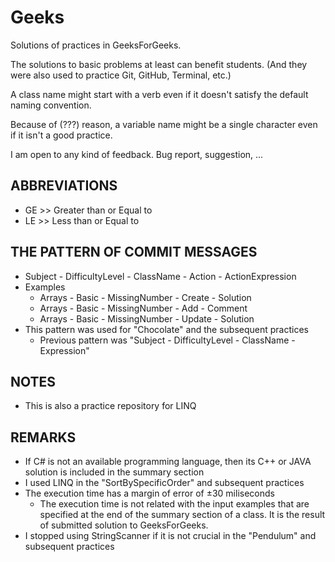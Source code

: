 # Geeks
Solutions of practices in GeeksForGeeks.

The solutions to basic problems at least can benefit students. 
  (And they were also used to practice Git, GitHub, Terminal, etc.) 

A class name might start with a verb even if it doesn't satisfy the default naming convention. 

Because of (???) reason, a variable name might be a single character even if it isn't a good practice.  

I am open to any kind of feedback. Bug report, suggestion, ...

## ABBREVIATIONS
* GE >> Greater than or Equal to
* LE >> Less than or Equal to
 
## THE PATTERN OF COMMIT MESSAGES
* Subject - DifficultyLevel - ClassName - Action - ActionExpression 
* Examples
  * Arrays - Basic - MissingNumber - Create - Solution
  * Arrays - Basic - MissingNumber - Add - Comment
  * Arrays - Basic - MissingNumber - Update - Solution
* This pattern was used for "Chocolate" and the subsequent practices
  * Previous pattern was "Subject - DifficultyLevel - ClassName - Expression"
## NOTES
* This is also a practice repository for LINQ

## REMARKS
* If C# is not an available programming language, then its C++ or JAVA solution is included in the summary section
* I used LINQ in the "SortBySpecificOrder" and subsequent practices
* The execution time has a margin of error of &#0177;30 miliseconds
  * The execution time is not related with the input examples that are specified at the end of the summary section of a class. It is the result of submitted solution to GeeksForGeeks. 
* I stopped using StringScanner if it is not crucial in the "Pendulum" and subsequent practices
